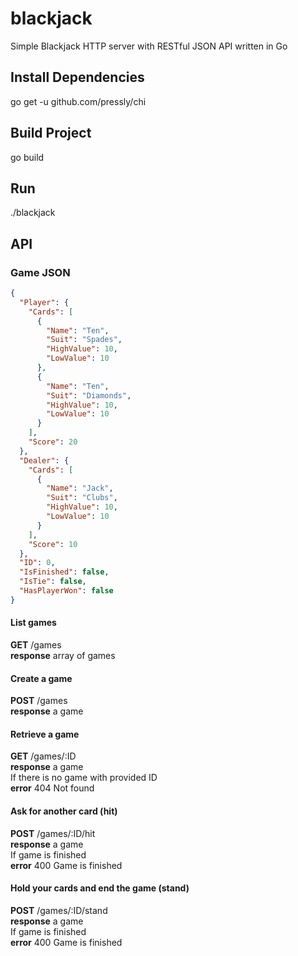 # blackjack
Simple Blackjack HTTP server with RESTful JSON API written in Go

## Install Dependencies
go get -u github.com/pressly/chi

## Build Project
go build

## Run
./blackjack

## API
### Game JSON
```JSON
{
  "Player": {
    "Cards": [
      {
        "Name": "Ten",
        "Suit": "Spades",
        "HighValue": 10,
        "LowValue": 10
      },
      {
        "Name": "Ten",
        "Suit": "Diamonds",
        "HighValue": 10,
        "LowValue": 10
      }
    ],
    "Score": 20
  },
  "Dealer": {
    "Cards": [
      {
        "Name": "Jack",
        "Suit": "Clubs",
        "HighValue": 10,
        "LowValue": 10
      }
    ],
    "Score": 10
  },
  "ID": 0,
  "IsFinished": false,
  "IsTie": false,
  "HasPlayerWon": false
}
```
#### List games
**GET** /games  
**response** array of games
#### Create a game
**POST** /games  
**response** a game
#### Retrieve a game
**GET** /games/:ID  
**response** a game  
If there is no game with provided ID  
**error** 404 Not found
#### Ask for another card (hit)
**POST** /games/:ID/hit  
**response** a game  
If game is finished  
**error** 400 Game is finished
#### Hold your cards and end the game (stand)
**POST** /games/:ID/stand  
**response** a game  
If game is finished  
**error** 400 Game is finished 
